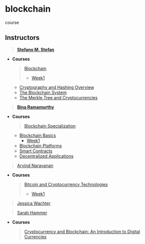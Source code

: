 # blockchain
course

## Instructors
> [**Stefano M. Stefan**](https://www.coursera.org/instructor/~3299409)
  - **Courses**
    > [Blockchain](https://www.coursera.org/learn/uciblockchain, 'running course')
    > - [Week1](https://www.coursera.org/learn/uciblockchain/home/week/1)
    - [Cryptography and Hashing Overview](https://www.coursera.org/learn/crypto-hashing)
    - [The Blockchain System](https://www.coursera.org/learn/blockchain-system)
    - [The Merkle Tree and Cryptocurrencies](https://www.coursera.org/learn/merkle-cryptocurrencies)

> [**Bina Ramamurthy**](https://www.coursera.org/instructor/~5767003)
  - **Courses**
    > [Blockchain Specialization](https://www.coursera.org/specializations/blockchain, 'course running')
    - [Blockchain Basics](https://www.coursera.org/learn/blockchain-basics, 'course 1')
      - [Week1](https://www.coursera.org/learn/blockchain-basics/home/week/1) 
    - [Blockchain Platforms](https://www.coursera.org/learn/blockchain-platforms)
    - [Smart Contracts](https://www.coursera.org/learn/smarter-contracts)
    - [Decentralized Applications](https://www.coursera.org/learn/decentralized-apps-on-blockchain)

> [Arvind Narayanan](https://www.coursera.org/instructor/anarayanan)
  - **Courses**
    > [Bitcoin and Cryptocurrency Technologies](https://www.coursera.org/learn/cryptocurrency, 'course running')
    >  - [Week1](https://www.coursera.org/learn/cryptocurrency/home/week/1)

> [Jessica Wachter](https://www.coursera.org/instructor/jwachter)

> [Sarah Hammer](https://www.coursera.org/instructor/shammer)
  - **Courses**
    > [Cryptocurrency and Blockchain: An Introduction to Digital Currencies](https://www.coursera.org/learn/wharton-cryptocurrency-blockchain-introduction-digital-currency) 
